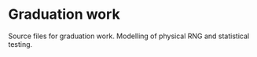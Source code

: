 # Graduation work
Source files for graduation work. Modelling of physical RNG and statistical testing.
